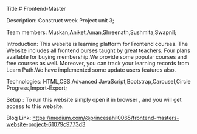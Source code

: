 Title:# Frontend-Master

Description: Construct week Project unit 3;

Team members: Muskan,Aniket,Aman,Shreenath,Sushmita,Swapnil;

Introduction: This website is learning platform for Frontend courses. The Website includes all frontend ourses taught by great teachers. Four plans available for buying membership.We provide some popular courses and free courses as well. Moreover, you can track your learning records from Learn Path.We have implemented some update users features also.

Technologies: HTML,CSS,Advanced JavaScript,Bootstrap,Carousel,Circle Progress,Import-Export;

Setup : To run this website simply open it in browser , and you will get access to this website.

Blog Link: https://medium.com/@princesahil0065/frontend-masters-website-project-61079c9773d3










































